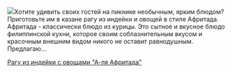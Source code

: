 <!--2025-05-20 08:23:49-->
<div class="yb">
  <div class="rss povarenok"><a href="https://www.povarenok.ru/recipes/show/182679/"><img src="https://www.povarenok.ru/data/cache/2025may/20/57/3177148_96610-640x480.jpg"></a>Хотите удивить своих гостей на пикнике необычным, ярким блюдом? Приготовьте им в казане рагу из индейки и овощей в стиле Афритада. 
Афритада - классически блюдо из курицы. Это сытное и вкусное блюдо филиппинской кухни, которое своим соблазнительным вкусом и красочным внешним видом никого не оставит равнодушным. 
Предлагаю... <p class="titl"><a href="https://www.povarenok.ru/recipes/show/182679/">Рагу из индейки с овощами "А-ля Афритада"</a></p></div>
</div>
